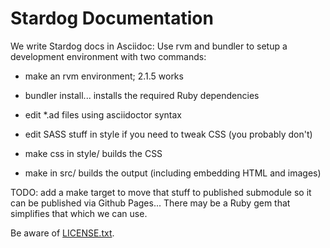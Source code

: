 Stardog Documentation
=====================

We write Stardog docs in Asciidoc: Use rvm and bundler to setup a development environment
with two commands:

* make an rvm environment; 2.1.5 works
* bundler install... installs the required Ruby dependencies

* edit *.ad files using asciidoctor syntax
* edit SASS stuff in style if you need to tweak CSS (you probably don't)
* make css in style/ builds the CSS
* make in src/ builds the output (including embedding HTML and images)

TODO: add a make target to move that stuff to published submodule so it can be
published via Github Pages... There may be a Ruby gem that simplifies that which
we can use.

Be aware of [LICENSE.txt](http://creativecommons.org/licenses/by-sa/3.0/).

